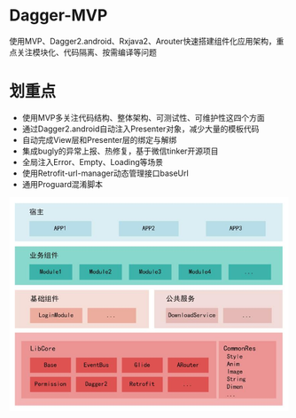 # Dagger-MVP

使用MVP、Dagger2.android、Rxjava2、Arouter快速搭建组件化应用架构，重点关注模块化、代码隔离、按需编译等问题

# 划重点
- 使用MVP多关注代码结构、整体架构、可测试性、可维护性这四个方面
- 通过Dagger2.android自动注入Presenter对象，减少大量的模板代码
- 自动完成View层和Presenter层的绑定与解绑
- 集成bugly的异常上报、热修复，基于微信tinker开源项目
- 全局注入Error、Empty、Loading等场景
- 使用Retrofit-url-manager动态管理接口baseUrl
- 通用Proguard混淆脚本

![image.png](https://raw.githubusercontent.com/xiongms/Dagger-MVP/master/%E6%9E%B6%E6%9E%84%E5%9B%BE.jpg)
